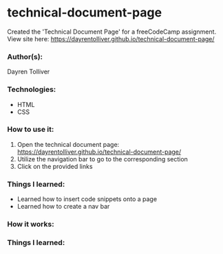 # technical-document-page
Created the 'Technical Document Page' for a freeCodeCamp assignment.
View site here: https://dayrentolliver.github.io/technical-document-page/

### Author(s):
Dayren Tolliver

### Technologies:
* HTML
* CSS

### How to use it:
1. Open the technical document page: https://dayrentolliver.github.io/technical-document-page/
2. Utilize the navigation bar to go to the corresponding section
3. Click on the provided links 

### Things I learned:
* Learned how to insert code snippets onto a page
* Learned how to create a nav bar


### How it works:

### Things I learned:

